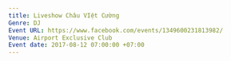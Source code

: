 ```yaml
---
title: Liveshow Châu VIệt Cường
Genre: DJ
Event URL: https://www.facebook.com/events/1349600231813982/
Venue: Airport Exclusive Club
Event date: 2017-08-12 07:00:00 +07:00
---
```


